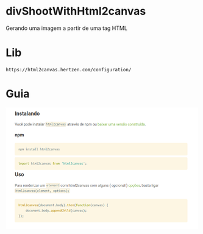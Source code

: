 # divShootWithHtml2canvas
Gerando uma imagem a partir de uma tag HTML

# Lib

    https://html2canvas.hertzen.com/configuration/

# Guia

   ![guia](./src/img/doc.png)